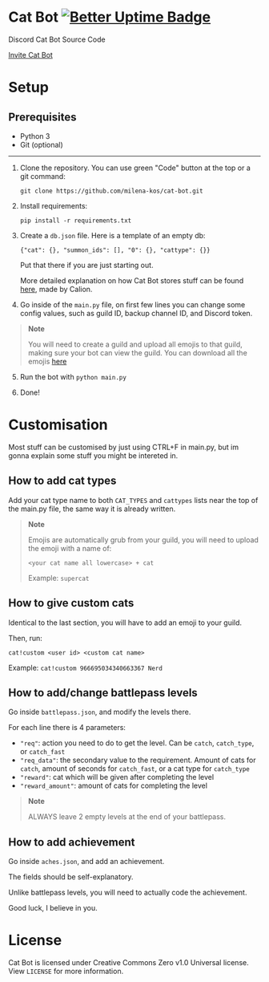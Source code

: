 # Cat Bot [![Better Uptime Badge](https://betteruptime.com/status-badges/v1/monitor/luqt.svg)](https://status.milenakos.tk)
Discord Cat Bot Source Code

[Invite Cat Bot](https://discord.com/api/oauth2/authorize?client_id=966695034340663367&permissions=277025778752&scope=bot%20applications.commands)

# Setup

## Prerequisites

- Python 3
- Git (optional)

----

1. Clone the repository. You can use green "Code" button at the top or a git command:

   `git clone https://github.com/milena-kos/cat-bot.git`

2. Install requirements:

   `pip install -r requirements.txt`

3. Create a `db.json` file. Here is a template of an empty db:

   `{"cat": {}, "summon_ids": [], "0": {}, "cattype": {}}`
   
   Put that there if you are just starting out.
   
   More detailed explanation on how Cat Bot stores stuff can be found [here](https://calion.repl.co/info), made by Calion.

4. Go inside of the `main.py` file, on first few lines you can change some config values, such as guild ID, backup channel ID, and Discord token.
> **Note**
>
> You will need to create a guild and upload all emojis to that guild, making sure your bot can view the guild. You can download all the emojis [here](https://calion.repl.co/static/catbot/emojis.zip)

5. Run the bot with `python main.py`

6. Done!

# Customisation
Most stuff can be customised by just using CTRL+F in main.py, but im gonna explain some stuff you might be intereted in.

## How to add cat types
Add your cat type name to both `CAT_TYPES` and `cattypes` lists near the top of the main.py file, the same way it is already written.

> **Note**
>
> Emojis are automatically grub from your guild, you will need to upload the emoji with a name of:
>
> `<your cat name all lowercase> + cat`
>
> Example: `supercat`

## How to give custom cats
Identical to the last section, you will have to add an emoji to your guild.

Then, run:

`cat!custom <user id> <custom cat name>`

Example: `cat!custom 966695034340663367 Nerd`

## How to add/change battlepass levels
Go inside `battlepass.json`, and modify the levels there.

For each line there is 4 parameters:
- `"req"`: action you need to do to get the level. Can be `catch`, `catch_type`, or `catch_fast`
- `"req_data"`: the secondary value to the requirement. Amount of cats for `catch`, amount of seconds for `catch_fast`, or a cat type for `catch_type`
- `"reward"`: cat which will be given after completing the level
- `"reward_amount"`: amount of cats for completing the level

> **Note**
>
> ALWAYS leave 2 empty levels at the end of your battlepass.

## How to add achievement
Go inside `aches.json`, and add an achievement.

The fields should be self-explanatory.

Unlike battlepass levels, you will need to actually code the achievement.

Good luck, I believe in you.

# License

Cat Bot is licensed under Creative Commons Zero v1.0 Universal license. View `LICENSE` for more information.
